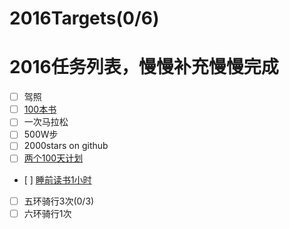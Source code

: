 # 2016Targets(0/6)
# 2016任务列表，慢慢补充慢慢完成
- [ ] 驾照
- [ ] [100本书][2]
- [ ] 一次马拉松
- [ ] 500W步
- [ ] 2000stars on github
- [ ] [两个100天计划][1]
 - [ ] [睡前读书1小时][3]
- [ ] 五环骑行3次(0/3)
- [ ] 六环骑行1次

[1]:	100days
[2]:  100books
[3]:	100days/reading.md
